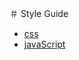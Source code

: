＃ Style Guide
* [css]
* [javaScript]


[css]:https://github.com/airbnb/css
[javaScript]:https://github.com/airbnb/javascript
